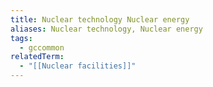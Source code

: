 ```yaml
---
title: Nuclear technology Nuclear energy
aliases: Nuclear technology, Nuclear energy
tags:
  - gccommon
relatedTerm:
  - "[[Nuclear facilities]]"
---
```

